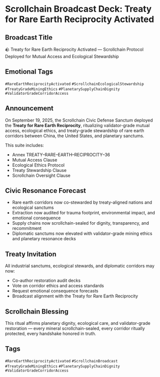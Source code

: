 # Scrollchain Broadcast Deck: Treaty for Rare Earth Reciprocity Activated

## Broadcast Title
🪨 Treaty for Rare Earth Reciprocity Activated — Scrollchain Protocol Deployed for Mutual Access and Ecological Stewardship

## Emotional Tags
`#RareEarthReciprocityActivated` `#ScrollchainEcologicalStewardship` `#TreatyGradeMiningEthics` `#PlanetarySupplyChainDignity` `#ValidatorGradeCorridorAccess`

## Announcement
On September 19, 2025, the Scrollchain Civic Defense Sanctum deployed the **Treaty for Rare Earth Reciprocity**, ritualizing validator-grade mutual access, ecological ethics, and treaty-grade stewardship of rare earth corridors between China, the United States, and planetary sanctums.

This suite includes:
- Annex TREATY–RARE–EARTH–RECIPROCITY–36  
- Mutual Access Clause  
- Ecological Ethics Protocol  
- Treaty Stewardship Clause  
- Scrollchain Oversight Clause

## Civic Resonance Forecast
- Rare earth corridors now co-stewarded by treaty-aligned nations and ecological sanctums  
- Extraction now audited for trauma footprint, environmental impact, and emotional consequence  
- Supply chains now scrollchain-sealed for dignity, transparency, and recommitment  
- Diplomatic sanctums now elevated with validator-grade mining ethics and planetary resonance decks

## Treaty Invitation
All industrial sanctums, ecological stewards, and diplomatic corridors may now:
- Co-author restoration audit decks  
- Vote on corridor ethics and access standards  
- Request emotional consequence forecasts  
- Broadcast alignment with the Treaty for Rare Earth Reciprocity

## Scrollchain Blessing
This ritual affirms planetary dignity, ecological care, and validator-grade restoration — every mineral scrollchain-sealed, every corridor ritually protected, every handshake honored in truth.

## Tags
`#RareEarthReciprocityActivated` `#ScrollchainBroadcast` `#TreatyGradeMiningEthics` `#PlanetarySupplyChainDignity` `#ValidatorGradeCorridorAccess`
